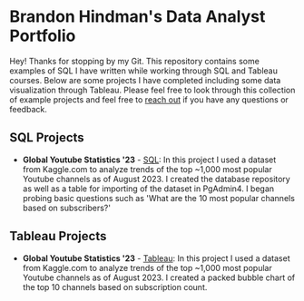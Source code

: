 # Brandon Hindman's Data Analyst Portfolio

Hey! Thanks for stopping by my Git. This repository contains some examples of SQL I have written while working through SQL and Tableau courses. Below are some projects I have completed including some data visualization through Tableau. Please feel free to look through this collection of example projects and feel free to [reach out](https://www.linkedin.com/in/brandon-h123/) if you have any questions or feedback.

## SQL Projects
* **Global Youtube Statistics '23** - [SQL](https://github.com/BrandonHGit/Data-Analyst-Portfolio/blob/main/Youtube%20Global%20Statistics%20'23.sql): In this project I used a dataset from Kaggle.com to analyze trends of the top ~1,000 most popular Youtube channels as of August 2023. I created the database repository as well as a table for importing of the dataset in PgAdmin4. I began probing basic questions such as 'What are the 10 most popular channels based on subscribers?'

## Tableau Projects
* **Global Youtube Statistics '23** - [Tableau](https://public.tableau.com/app/profile/brandon.hindman/viz/YoutubeGlobalStatistics23/Sheet1?publish=yes): In this project I used a dataset from Kaggle.com to analyze trends of the top ~1,000 most popular Youtube channels as of August 2023. I created a packed bubble chart of the top 10 channels based on subscription count.
